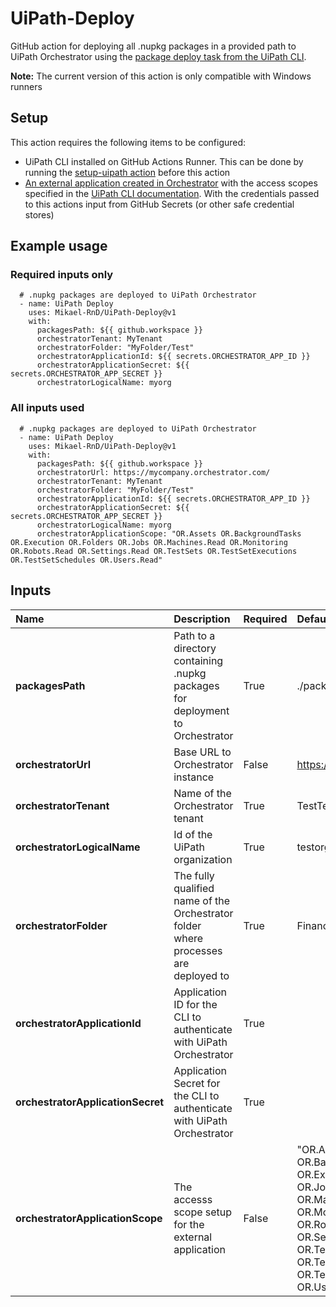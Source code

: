 # UiPath-Deploy
GitHub action for deploying all .nupkg packages in a provided path to UiPath Orchestrator using the [package deploy task from the UiPath CLI](https://docs.uipath.com/test-suite/automation-cloud/latest/user-guide/deploying-a-package-to-orchestrator).

**Note:** The current version of this action is only compatible with Windows runners

## Setup

This action requires the following items to be configured:
- UiPath CLI installed on GitHub Actions Runner. This can be done by running the [setup-uipath action](https://github.com/Mikael-RnD/setup-uipath) before this action
- [An external application created in Orchestrator](https://docs.uipath.com/automation-cloud/automation-cloud/latest/admin-guide/managing-external-applications) with the access scopes specified in the [UiPath CLI documentation](https://docs.uipath.com/test-suite/automation-cloud/latest/user-guide/executing-tasks-cli). With the credentials passed to this actions input from GitHub Secrets (or other safe credential stores)

## Example usage

### Required inputs only

      # .nupkg packages are deployed to UiPath Orchestrator
      - name: UiPath Deploy
        uses: Mikael-RnD/UiPath-Deploy@v1
        with:
          packagesPath: ${{ github.workspace }}
          orchestratorTenant: MyTenant
          orchestratorFolder: "MyFolder/Test" 
          orchestratorApplicationId: ${{ secrets.ORCHESTRATOR_APP_ID }}
          orchestratorApplicationSecret: ${{ secrets.ORCHESTRATOR_APP_SECRET }}
          orchestratorLogicalName: myorg

### All inputs used

      # .nupkg packages are deployed to UiPath Orchestrator
      - name: UiPath Deploy
        uses: Mikael-RnD/UiPath-Deploy@v1
        with:
          packagesPath: ${{ github.workspace }}
          orchestratorUrl: https://mycompany.orchestrator.com/
          orchestratorTenant: MyTenant
          orchestratorFolder: "MyFolder/Test" 
          orchestratorApplicationId: ${{ secrets.ORCHESTRATOR_APP_ID }}
          orchestratorApplicationSecret: ${{ secrets.ORCHESTRATOR_APP_SECRET }}
          orchestratorLogicalName: myorg
          orchestratorApplicationScope: "OR.Assets OR.BackgroundTasks OR.Execution OR.Folders OR.Jobs OR.Machines.Read OR.Monitoring OR.Robots.Read OR.Settings.Read OR.TestSets OR.TestSetExecutions OR.TestSetSchedules OR.Users.Read"

## Inputs 
|Name|Description|Required|Default value|
|:--|:--|:--|:--|
|**packagesPath**|Path to a directory containing .nupkg packages for deployment to Orchestrator|True|./packages|
|**orchestratorUrl**|Base URL to Orchestrator instance|False|https://cloud.uipath.com/|
|**orchestratorTenant**|Name of the Orchestrator tenant|True|TestTenant|
|**orchestratorLogicalName**|Id of the UiPath organization|True|testorg|
|**orchestratorFolder**|The fully qualified name of the Orchestrator folder where processes are deployed to|True|Finance/SE|
|**orchestratorApplicationId**|Application ID for the CLI to authenticate with UiPath Orchestrator|True||
|**orchestratorApplicationSecret**|Application Secret for the CLI to authenticate with UiPath Orchestrator|True||
|**orchestratorApplicationScope**|The accesss scope setup for the external application|False|"OR.Assets OR.BackgroundTasks OR.Execution OR.Folders OR.Jobs OR.Machines.Read OR.Monitoring OR.Robots.Read OR.Settings.Read OR.TestSets OR.TestSetExecutions OR.TestSetSchedules OR.Users.Read"|
